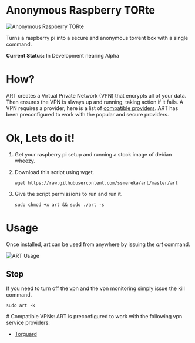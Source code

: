 Anonymous Raspberry TORte
=========================

![Anonymous Raspberry TORte](http://i.imgur.com/un4L5FZ.png)  


Turns a raspberry pi into a secure and anonymous torrent box with a single command.

**Current Status:** In Development nearing Alpha

# How?
ART creates a Virtual Private Network (VPN) that encrypts all of your data.  Then ensures the VPN is always up and running, taking action if it fails.  A VPN requires a provider, here is a list of [compatible providers](#vpnProviders).  ART has been preconfigured to work with the popular and secure providers.

# Ok, Lets do it!

  1. Get your raspberry pi setup and running a stock image of debian wheezy.
  2. Download this script using wget.

      `wget https://raw.githubusercontent.com/ssmereka/art/master/art`

  3. Give the script permissions to run and run it.

      `sudo chmod +x art && sudo ./art -s`
      
      
# Usage
Once installed, art can be used from anywhere by issuing the *art* command.

![ART Usage](http://i.imgur.com/KCyLm6C.png?2) 

## Stop
If you need to turn off the vpn and the vpn monitoring simply issue the kill command.

`sudo art -k`

<a name="vpnProviders" />
# Compatible VPNs:
ART is preconfigured to work with the following vpn service providers:

  * [Torguard](https://torguard.net/)


